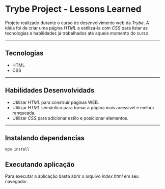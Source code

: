 # Trybe Project - Lessons Learned

Projeto realizado durante o curso de desenvolvimento web da _Trybe_. A idéia foi de criar uma página _HTML_ e estilizá-la com _CSS_ para listar as tecnologias e habilidades já trabalhados até aquele momento do curso

---

## Tecnologias

* HTML
* CSS

---

## Habilidades Desenvolvidads

* Utilizar _HTML_ para construir páginas WEB.
* Utilizar _HTML_ semântico para tornar a página mais acessível e melhor ranqueada.
* Utilizar _CSS_ para adicionar estilo e posicionar elementos.

---

## Instalando dependencias

    npm install

## Executando aplicação

Para executar a aplicação basta abrir o arquivo _index.html_ em seu navegador.
